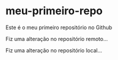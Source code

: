 # meu-primeiro-repo
Este é o meu primeiro repositório no Github

Fiz uma alteração no repositório remoto...

Fiz uma alteração no repositório local...
